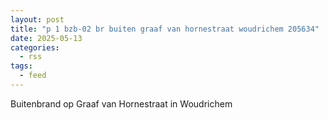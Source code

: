 ```yaml
---
layout: post
title: "p 1 bzb-02 br buiten graaf van hornestraat woudrichem 205634"
date: 2025-05-13
categories: 
  - rss
tags: 
  - feed
---
```


Buitenbrand op Graaf van Hornestraat in Woudrichem
